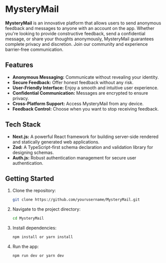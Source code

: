 # MysteryMail

**MysteryMail** is an innovative platform that allows users to send anonymous feedback and messages to anyone with an account on the app. Whether you're looking to provide constructive feedback, send a confidential message, or share your thoughts anonymously, MysteryMail guarantees complete privacy and discretion. Join our community and experience barrier-free communication.

## Features

- **Anonymous Messaging:** Communicate without revealing your identity.
- **Secure Feedback:** Offer honest feedback without any risk.
- **User-Friendly Interface:** Enjoy a smooth and intuitive user experience.
- **Confidential Communication:** Messages are encrypted to ensure privacy.
- **Cross-Platform Support:** Access MysteryMail from any device.
- **Feedback Control:** Choose when you want to stop receiving feedback.

## Tech Stack

- **Next.js:** A powerful React framework for building server-side rendered and statically generated web applications.
- **Zod:** A TypeScript-first schema declaration and validation library for designing schemas.
- **Auth.js:** Robust authentication management for secure user authentication.

## Getting Started

1. Clone the repository:
   ```sh
   git clone https://github.com/yourusername/MysteryMail.git

2. Navigate to the project directory:
   ```sh
   cd MysteryMail
3. Install dependencies:
    ```sh
   npm install or yarn install
4. Run the app:
   ```sh
   npm run dev or yarn dev
